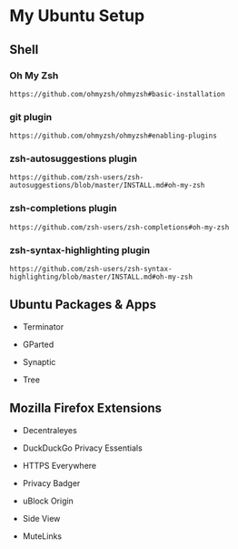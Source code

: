 # My Ubuntu Setup

## Shell

### Oh My Zsh

```http
https://github.com/ohmyzsh/ohmyzsh#basic-installation
```

### git plugin

```http
https://github.com/ohmyzsh/ohmyzsh#enabling-plugins
```

### zsh-autosuggestions plugin

```http
https://github.com/zsh-users/zsh-autosuggestions/blob/master/INSTALL.md#oh-my-zsh
```

### zsh-completions  plugin

```http
https://github.com/zsh-users/zsh-completions#oh-my-zsh
```

### zsh-syntax-highlighting plugin

```http
https://github.com/zsh-users/zsh-syntax-highlighting/blob/master/INSTALL.md#oh-my-zsh
```

## Ubuntu Packages & Apps

- Terminator

- GParted

- Synaptic

- Tree

## Mozilla Firefox Extensions

- Decentraleyes

- DuckDuckGo Privacy Essentials

- HTTPS Everywhere

- Privacy Badger

- uBlock Origin

- Side View

- MuteLinks